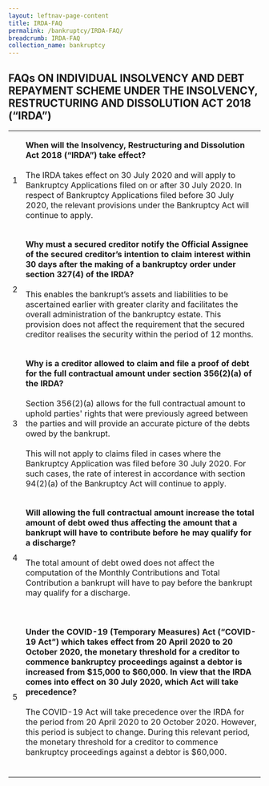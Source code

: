 ```yaml
---
layout: leftnav-page-content
title: IRDA-FAQ
permalink: /bankruptcy/IRDA-FAQ/
breadcrumb: IRDA-FAQ
collection_name: bankruptcy
---
```


FAQs ON INDIVIDUAL INSOLVENCY AND DEBT REPAYMENT SCHEME UNDER THE INSOLVENCY, RESTRUCTURING AND DISSOLUTION ACT 2018 (“IRDA”)
---
<table>
 <tr>
  <td>1</td>
  <td>
  
   <b>When will the Insolvency, Restructuring and Dissolution Act 2018 (“IRDA”) take effect?</b><br><br>
   The IRDA takes effect on 30 July 2020 and will apply to Bankruptcy Applications filed on or after 30 July 2020. In respect of Bankruptcy Applications filed before 30 July 2020, the relevant provisions under the Bankruptcy Act will continue to apply.
  </td>
 </tr>
 <tr>
  <td>2</td>
  <td>
   
   <b>Why must a secured creditor notify the Official Assignee of the secured creditor’s intention to claim interest within 30 days after the making of a bankruptcy order under section 327(4) of the IRDA?</b><br><br>
   This enables the bankrupt’s assets and liabilities to be ascertained earlier with greater clarity and facilitates the overall administration of the bankruptcy estate. This provision does not affect the requirement that the secured creditor realises the security within the period of 12 months.
  </td>
 </tr>
 <tr>
  <td>3</td>
  <td>
   
   <b>Why is a creditor allowed to claim and file a proof of debt for the full contractual amount under section 356(2)(a) of the IRDA?</b><br><br>
   Section 356(2)(a) allows for the full contractual amount to uphold parties' rights that were previously agreed between the parties and will provide an accurate picture of the debts owed by the bankrupt.<BR><BR> 
   This will not apply to claims filed in cases where the Bankruptcy Application was filed before 30 July 2020. For such cases, the rate of interest in accordance with section 94(2)(a) of the Bankruptcy Act will continue to apply. 

  </td>
 </tr>
  <tr>
  <td>4</td>
  <td>
   
   <b>Will allowing the full contractual amount increase the total amount of debt owed thus affecting the amount that a bankrupt will have to contribute before he may qualify for a discharge?</b><br><br>
   The total amount of debt owed does not affect the computation of the Monthly Contributions and Total Contribution a bankrupt will have to pay before the bankrupt may qualify for a discharge.<BR><BR> 
   
  </td>
 </tr>
 <td>5</td>
  <td>
   
   <b>Under the COVID-19 (Temporary Measures) Act (“COVID-19 Act”) which takes effect from 20 April 2020 to 20 October 2020, the monetary threshold for a creditor to commence bankruptcy proceedings against a debtor is increased from $15,000 to $60,000. In view that the IRDA comes into effect on 30 July 2020, which Act will take precedence?</b><br><br>
   The COVID-19 Act will take precedence over the IRDA for the period from 20 April 2020 to 20 October 2020. However, this period is subject to change. During this relevant period, the monetary threshold for a creditor to commence bankruptcy proceedings against a debtor is $60,000.<BR><BR> 
   
  </td>
 </tr>
</table>
